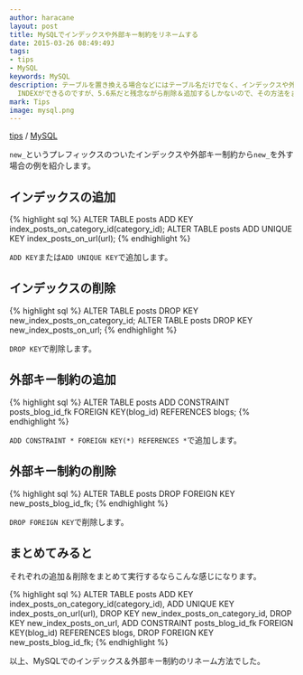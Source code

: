 ```yaml
---
author: haracane
layout: post
title: MySQLでインデックスや外部キー制約をリネームする
date: 2015-03-26 08:49:49J
tags:
- tips
- MySQL
keywords: MySQL
description: テーブルを置き換える場合などにはテーブル名だけでなく、インデックスや外部キー制約も名前変更する必要があります。MySQL5.7系だとRENAME
  INDEXができるのですが、5.6系だと残念ながら削除＆追加するしかないので、その方法をまとめておきます。
mark: Tips
image: mysql.png
---
```

[tips](/tags/tips/) / [MySQL](/tags/mysql/)

`new_`というプレフィックスのついたインデックスや外部キー制約から`new_`を外す場合の例を紹介します。

## インデックスの追加

{% highlight sql %}
ALTER TABLE posts ADD KEY index_posts_on_category_id(category_id);
ALTER TABLE posts ADD UNIQUE KEY index_posts_on_url(url);
{% endhighlight %}

`ADD KEY`または`ADD UNIQUE KEY`で追加します。

## インデックスの削除

{% highlight sql %}
ALTER TABLE posts DROP KEY new_index_posts_on_category_id;
ALTER TABLE posts DROP KEY new_index_posts_on_url;
{% endhighlight %}

`DROP KEY`で削除します。

## 外部キー制約の追加

{% highlight sql %}
ALTER TABLE posts
  ADD CONSTRAINT
    posts_blog_id_fk
      FOREIGN KEY(blog_id)
      REFERENCES blogs;
{% endhighlight %}

`ADD CONSTRAINT * FOREIGN KEY(*) REFERENCES *`で追加します。

## 外部キー制約の削除

{% highlight sql %}
ALTER TABLE posts DROP FOREIGN KEY new_posts_blog_id_fk;
{% endhighlight %}

`DROP FOREIGN KEY`で削除します。

## まとめてみると

それぞれの追加＆削除をまとめて実行するならこんな感じになります。

{% highlight sql %}
ALTER TABLE posts
  ADD KEY index_posts_on_category_id(category_id),
  ADD UNIQUE KEY index_posts_on_url(url),
  DROP KEY new_index_posts_on_category_id,
  DROP KEY new_index_posts_on_url,
  ADD CONSTRAINT
    posts_blog_id_fk
      FOREIGN KEY(blog_id)
      REFERENCES blogs,
  DROP FOREIGN KEY new_posts_blog_id_fk;
{% endhighlight %}

以上、MySQLでのインデックス＆外部キー制約のリネーム方法でした。
